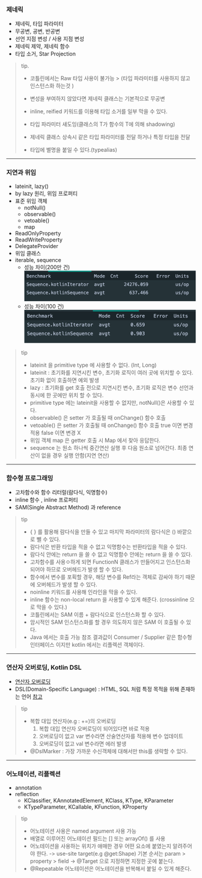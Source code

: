 ### 제네릭

- 제네릭, 타입 파라미터
- 무공변, 공변, 반공변
- 선언 지점 변성 / 사용 지점 변성
- 제네릭 제약, 제네릭 함수
- 타입 소거, Star Projection

> tip.
>
> - 코틀린에서는 Raw 타입 사용이 불가능
    > (타입 파라미터를 사용하지 않고 인스턴스화 하는것 )
>
> - 변성을 부여하지 않았다면 제네릭 클래스는 기본적으로 무공변
>
> - inline, reified 키워드를 이용해 타입 소거를 일부 막을 수 있다.
>
> - 타입 파라미터 섀도잉(클래스의 T가 함수의 T에 의해 shadowing)
>
> - 제네릭 클래스 상속시 같은 타입 파라미터를 전달 하거나 특정 타입을 전달
>
> - 타입에 별명을 붙일 수 있다.(typealias)

---

### 지연과 위임

- lateinit, lazy()
- by lazy 원리, 위임 프로퍼티
- 표준 위임 객체
    - notNull()
    - observable()
    - vetoable()
    - map
- ReadOnlyProperty
- ReadWriteProperty
- DelegateProvider
- 위임 클래스
- iterable, sequence
    - 성능 차이(200만 건)
      ![sequence.png](images/sequence.png)
    - 성능 차이(100 건)
      ![sequence2](images/sequence2.png)

> tip
> - lateinit 을 primitive type 에 사용할 수 없다. (Int, Long)
> - lateinit : 초기화를 지연시킨 변수, 초기화 로직이 여러 곳에 위치할 수 있다. 초기화 없이 호출하면 예외 발생
> - lazy : 초기화를 get 호출 전으로 지연시킨 변수, 초기화 로직은 변수 선언과 동시에 한 곳에만 위치 할 수 있다.
> - primitive type 에는 lateinit을 사용할 수 없지만, notNull()은 사용할 수 있다.
> - observable() 은 setter 가 호출될 때 onChange() 함수 호출
> - vetoable() 은 setter 가 호출될 때 onChange() 함수 호출 true 이면 변경 적용 false 이면 변경 X
> - 위임 객체 map 은 getter 호출 시 Map 에서 찾아 응답한다.
> - sequence 는 원소 하나씩 중간연산 실행 후 다음 원소로 넘어간다. 최종 연산이 없을 경우 실행 안함(지연 연산)


---

### 함수형 프로그래밍

- 고차함수와 함수 리터럴(람다식, 익명함수)
- inline 함수 , inline 프로퍼티
- SAM(Single Abstract Method) 과 reference

> tip
> - { } 를 활용해 람다식을 만들 수 있고 마지막 파라미터의 람다식은 () 바깥으로 뺄 수 있다.
> - 람다식은 반환 타입을 적을 수 없고 익명함수는 반환타입을 적을 수 있다.
> - 람다식 안에는 return 을 쓸 수 없고 익명함수 안에는 return 을 쓸 수 있다.
> - 고차함수를 사용ㅇ하게 되면 FunctionN 클래스가 만들어지고 인스턴스화 되어야 하므로 오버헤드가 발생 할 수 있다.
> - 함수에서 변수를 포획할 경우, 해당 변수를 Ref라는 객체로 감싸야 하기 때문에 오버헤드가 발생 할 수 있다.
> - noinline 키워드를 사용해 인라인을 막을 수 있다.
> - inline 함수는 non-local return 을 사용할 수 있게 해준다. (crossinline 으로 막을 수 있다.)
> - 코틀린에서는 SAM 이름 + 람다식으로 인스턴스화 할 수 있다.
> - 암시적인 SAM 인스턴스화를 할 경우 의도하지 않은 SAM 이 호출될 수 있다.
> - Java 에서는 호출 가능 참조 결과값이 Consumer / Supplier 같은 함수형 인터페이스 이지만 kotlin 에서는 리플렉션 객체이다.

---

### 연산자 오버로딩, Kotlin DSL
- [연산자 오버로딩](https://kotlinlang.org/docs/operator-overloading.html#unary-operations)
- DSL(Domain-Specific Language) : HTML, SQL 처럼 특정 목적을 위해 존재하는 언어 [참고](https://kotlinlang.org/docs/type-safe-builders.html#how-it-works)

> tip
> - 복합 대입 연산자(e.g : +=)의 오버로딩
>   1. 복합 대입 연산자 오버로딩이 되어있다면 바로 적용
>   2. 오버로딩이 없고 var 변수라면 산술연산자를 적용해 변수 업데이트
>   3. 오버로딩이 없고 val 변수라면 에러 발생
> - @DslMarker : 가장 가까운 수신객체에 대해서만 this를 생략할 수 있다.

---

### 어노테이션, 리플렉션
- annotation
- reflection
  - KClassifier, KAnnotatedElement, KClass, KType, KParameter
  - KTypeParameter, KCallable, KFunction, KProperty

> tip
> - 어노테이션 사용은 named argument 사용 가능
> - 배열로 이루어진 어노테이션 필드는 [] 또는 arrayOf() 를 사용
> - 어노테이션을 사용하는 위치가 애매한 경우 어떤 요소에 붙였는지 알려주어야 한다.
>   -> use-site target(e.g @get:Shape) 기본 순서는 param > property > field
>   -> @Target 으로 지정하면 지정한 곳에 붙는다.
> - @Repeatable 어노테이션은 어노테이션을 반복해서 붙일 수 있게 해준다.